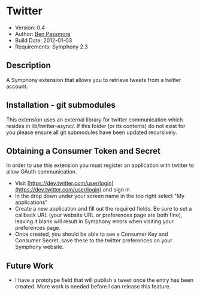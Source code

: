 # Twitter

* Version: 0.4
* Author: [Ben Passmore](http://www.passbe.com)
* Build Date: 2012-01-03
* Requirements: Symphony 2.3

## Description

A Symphony extension that allows you to retrieve tweets from a twitter account.

## Installation - git submodules

This extension uses an external library for twitter communication which resides in lib/twitter-async/. If this folder (or its contents) do not exist for you please ensure all git submodules have been updated recursively.

## Obtaining a Consumer Token and Secret

In order to use this extension you must register an application with twitter to allow OAuth communication.

* Visit [https://dev.twitter.com/user/login](https://dev.twitter.com/user/login) and sign in
* In the drop down under your screen name in the top right select "My applications"
* Create a new application and fill out the required fields. Be sure to set a callback URL (your website URL or preferences page are both fine), leaving it blank will result in Symphony errors when visiting your preferences page.
* Once created, you should be able to see a Consumer Key and Consumer Secret, save these to the twitter preferences on your Symphony website.

## Future Work

* I have a prototype field that will publish a tweet once the entry has been created. More work is needed before I can release this feature.
